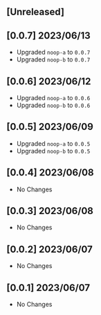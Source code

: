 ## [Unreleased]

## [0.0.7] 2023/06/13

- Upgraded `noop-a` to `0.0.7`
- Upgraded `noop-b` to `0.0.7`

## [0.0.6] 2023/06/12

- Upgraded `noop-a` to `0.0.6`
- Upgraded `noop-b` to `0.0.6`

## [0.0.5] 2023/06/09

- Upgraded `noop-a` to `0.0.5`
- Upgraded `noop-b` to `0.0.5`

## [0.0.4] 2023/06/08

- No Changes

## [0.0.3] 2023/06/08

- No Changes

## [0.0.2] 2023/06/07

- No Changes

## [0.0.1] 2023/06/07

- No Changes
